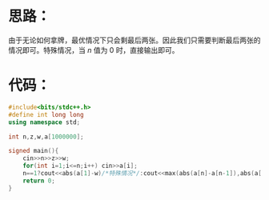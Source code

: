 # 思路：
由于无论如何拿牌，最优情况下只会剩最后两张。因此我们只需要判断最后两张的情况即可。特殊情况，当 $n$ 值为 $0$ 时，直接输出即可。

# 代码：
```cpp
#include<bits/stdc++.h>
#define int long long
using namespace std;

int n,z,w,a[1000000];

signed main(){
	cin>>n>>z>>w;
	for(int i=1;i<=n;i++) cin>>a[i];
	n==1?cout<<abs(a[1]-w)/*特殊情况*/:cout<<max(abs(a[n]-a[n-1]),abs(a[n]-w))/*最后两张*/;
	return 0;
}
```